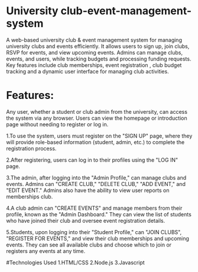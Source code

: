 # University club-event-management-system
A web-based university club & event management system  for managing university clubs and events efficiently. It allows users to sign up, join clubs, RSVP for events, and view upcoming events. Admins can manage clubs, events, and users, while tracking budgets and processing funding requests. Key features include club memberships, event registration , club budget tracking and a dynamic user interface for managing club activities. 

# Features:
Any user, whether a student or club admin from the university, can access the system via any browser. Users can view the homepage or introduction page without needing to register or log in.

1.To use the system, users must register on the "SIGN UP" page, where they will provide role-based information (student, admin, etc.) to complete the registration process.

2.After registering, users can log in to their profiles using the "LOG IN" page.

3.The admin, after logging into the "Admin Profile," can manage clubs and events. Admins can "CREATE CLUB," "DELETE CLUB," "ADD EVENT," and "EDIT EVENT." Admins also have the ability to view user reports on  memberships club.

4.A club admin can "CREATE EVENTS" and manage members from their profile, known as the "Admin Dashboard." They can view the list of students who have joined their club and oversee event registration details.

5.Students, upon logging into their "Student Profile," can "JOIN CLUBS", "REGISTER FOR EVENTS," and view their club memberships and upcoming events. They can see all available clubs and choose which to join or registers any events at any time.

#Technologies Used
1.HTML/CSS
2.Node.js
3.Javascript
